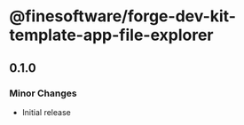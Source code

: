 # @finesoftware/forge-dev-kit-template-app-file-explorer

## 0.1.0

### Minor Changes

-   Initial release
